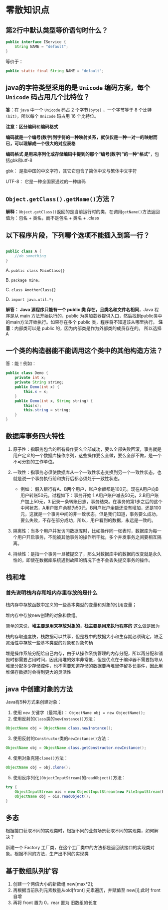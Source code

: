 #  零散知识点

## 第2行中默认类型等价语句时什么？
```java {2}
public interface IService {
    String NAME = "default";
}
```
等价于：
```java
public static final String NAME = "default";
```

## java的字符类型采用的是 ```Unicode``` 编码方案，每个 ```Unicode``` 码占用几个比特位？

**答**：在 ```java``` 中一个 ```Unicode``` 码占 2 个字节```(byte)``` ，一个字节等于 8 个比特```(bit)```，所以每个 ```Unicode``` 码占用 16 个比特位。

**注意：**区分**编码**和**编码格式**

**编码就是一个编号(数字)到字符的一种映射关系，就仅仅是一种一对一的映射而已，可以理解成一个很大的对应表格**

**编码格式 是用来序列化或存储编码中提到的那个“编号(数字)”的一种“格式”**，包括gbk和utf-8

gbk： 是指中国的中文字符，其它它包含了简体中文与繁体中文字符

UTF-8： 它是一种全国家通过的一种编码

## ```Object.getClass().getName()```方法？

**解释：**```Object.getClass()```返回的是当前运行时的类，在调用```getName()```方法返回值为：包名 + 类名，而不是包名 + 类名 + .class

## 以下程序片段，下列哪个选项不能插入到第一行？
```java {1}

public class A {
    //do something
}
```
A. ```public class MainClass{}```

B. ```package mine;```

C. ```class AnotherClass{}```

D. ```import java.util.*;```

**解答：** **Java 源程序只能有一个 public 类 存在，且类名和文件名相同**，Java 程序是从 main 方法开始执行的，public 为类加载器提供入口，然后找到public类中的main方法开始执行。如果存在多个 public 类，程序将不知道该从哪里执行。
**注意**：内部类可以是 public 的，因为内部类是作为外部类的成员存在的。 所以选择 A

## 一个类的构造器能不能调用这个类中的其他构造方法？

答：能！例如：
```java {8}
public class Demo {
    private int x;
    private String string;
    public Demo(int x) {
        this.x = x;
    }
    public Demo(int x, String string) {
        this(x);
        this.string = string;
    }
}
```
## 数据库事务四大特性
1. 原子性：指职务包含的所有操作要么全部成功，要么全部失败回滚，事务就是用户定义的一个数据库操作序列，这些操作要么全做，要么全部不做，是一个不可分割的工作单位。

2. 一致性：指事务必须使数据库从一个一致性状态变换到另一个一致性状态，也就是说一个事务执行前和执行后都必须处于一致性状态。
    + 例如：
    假入银行有A、B两个用户，账户余额都是100元。现在A用户向B用户转账50元。过程如下：事务开始 1.A用户账户减去50元，2.B用户账户加上50元，3.记录一条转账日志，事务结束。在事务的第1步之后的这个中间状态，A用户账户余额为50元，B用户账户余额还没有增加，还是100元，这就是一个事务中间的非一致状态。但是我们知道，事务要么成功，要么失败，不存在部分成功，所以，用户看到的数据，永远是一致的。

3. 隔离性：当多个用户并发访问数据库时，比如操作同一张表时，数据库为每一个用户开启事务，不能被其他事务的操作所干扰，多个并发事务之间要相互隔离。
4. 持续性：是指一个事务一旦被提交了，那么对数据库中的数据的改变就是永久性的，即使在数据库系统遇到故障的情况下也不会丢失提交事务的操作。

## 栈和堆

### 首先说明栈内存和堆内存里存放的是什么
栈内存中存放函数中定义的一些基本类型的变量和对象的引用变量； 

堆内存中存放new创建的对象和数组。 

简单的来说，**堆主要是用来存放对象的，栈主要是用来执行程序的** 
这么做是因为 

栈的存取速度快，栈数据可以共享，但是栈中的数据大小和生存期必须确定，缺乏灵活性中存放一些基本类型的对象和对象句柄 

堆是操作系统分配给自己内存，由于从操作系统管理的内存分配，所以再分配和销毁时都需要占用时间，因此用堆的效率非常低，但是优点在于编译器不需要指导从堆里分配多少存储控件，也不需要知道存储的数据要再堆里停留多长事件，因此用堆保存数据时会得到更大的灵活性

## java 中创建对象的方法
Java有5种方式来创建对象： 
1. 使用 ```new``` 关键字（最常用）： ```ObjectName obj = new ObjectName();``` 
2. 使用反射的```Class```类的```newInstance()```方法： 
```java
ObjectName obj = ObjectName.class.newInstance();
```
3. 使用反射的```Constructor```类的```newInstance()```方法： 
```java
ObjectName obj = ObjectName.class.getConstructor.newInstance();
```
4. 使用对象克隆```clone()```方法：
```java
ObjectName obj = obj.clone();
```
5. 使用反序列化```(ObjectInputStream)```的```readObject()```方法：
```java {3}
try {
    ObjectInputStream ois = new ObjectInputStream(new FileInputStream(FILE_NAME)) 
    ObjectName obj = ois.readObject();
}
```

## 多态

根据接口获取不同的实现类时，根据不同的业务场景获取不同的实现类，如何解决？

新建一个 Factory 工厂类，在这个工厂类中的方法都是返回该接口的实现类对象。根据不同的方法，生产出不同的实现类

## 基于数组队列扩容

1. 创建一个两倍大小的新数组 new[max*2];
2. 再根据当前队列元素数量从old[front] 元素遍历，并赋值至 new[i];此时 front 自增
3. 再将 front 置为 0，rear 置为 旧数组的长度 
